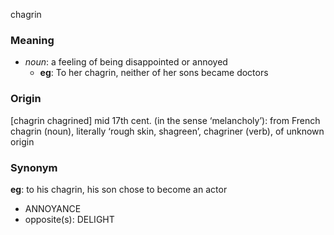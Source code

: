 chagrin
### Meaning
+ _noun_: a feeling of being disappointed or annoyed
	+ __eg__: To her chagrin, neither of her sons became doctors

### Origin

[chagrin chagrined] mid 17th cent. (in the sense ‘melancholy’): from French chagrin (noun), literally ‘rough skin, shagreen’, chagriner (verb), of unknown origin

### Synonym

__eg__: to his chagrin, his son chose to become an actor

+ ANNOYANCE
+ opposite(s): DELIGHT


